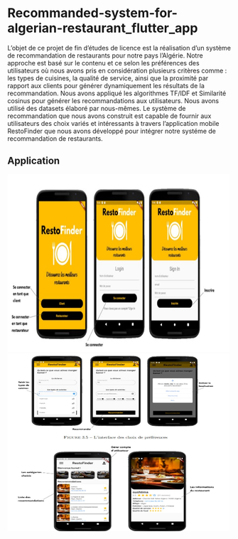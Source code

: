 # Recommanded-system-for-algerian-restaurant_flutter_app

L’objet de ce projet de fin d’études de licence est la réalisation d’un système de recommandation de restaurants pour notre pays l’Algérie.
Notre approche est basé sur le contenu et ce selon les préférences des utilisateurs où nous avons pris en considération plusieurs critères comme : les types de cuisines, la qualité de service, ainsi que la proximité par rapport aux clients pour générer dynamiquement les résultats de la recommandation. Nous avons appliqué les algorithmes TF/IDF et Similarité cosinus pour générer les recommandations aux utilisateurs. Nous avons utilisé des datasets élaboré par nous-mêmes. Le système de recommandation que nous avons construit est capable de fournir aux utilisateurs des choix variés et intéressants à travers l’application mobile RestoFinder que nous avons développé pour intégrer notre systéme de recommandation de restaurants.


## Application 
<img src="./signIn_signUp_interface.jpg"  width="500" height="400" />


<img src="./interface_application.jpg"  width="500" height="400" />
